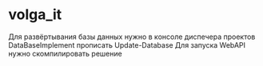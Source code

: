 # volga_it
Для развёртывания базы данных нужно в консоле диспечера проектов DataBaseImplement прописать Update-Database
Для запуска WebAPI нужно скомпилировать решение
